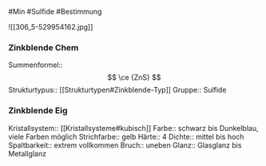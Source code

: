 #Min #Sulfide  #Bestimmung 

![[306_5-529954162.jpg]]
<!--ID: 1705934303464-->


### Zinkblende Chem

Summenformel:: $$ \ce {ZnS} $$
Strukturtypus:: [[Strukturtypen#Zinkblende-Typ]]
Gruppe:: Sulfide
<!--ID: 1705934303469-->


### Zinkblende Eig

Kristallsystem:: [[Kristallsysteme#kubisch]]
Farbe:: schwarz bis Dunkelblau, viele Farben möglich
Strichfarbe:: gelb
Härte:: 4
Dichte:: mittel bis hoch
Spaltbarkeit:: extrem vollkommen 
Bruch:: uneben
Glanz:: Glasglanz bis Metallglanz
<!--ID: 1705934303473-->
